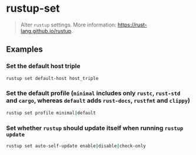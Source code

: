 # rustup-set

> Alter `rustup` settings. More information: <https://rust-lang.github.io/rustup>.

## Examples

### Set the default host triple

```bash
rustup set default-host host_triple
```

### Set the default profile (`minimal` includes only `rustc`, `rust-std` and `cargo`, whereas `default` adds `rust-docs`, `rustfmt` and `clippy`)

```bash
rustup set profile minimal|default
```

### Set whether `rustup` should update itself when running `rustup update`

```bash
rustup set auto-self-update enable|disable|check-only
```
